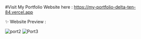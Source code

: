 #Visit My Portfolio Website here : https://my-portfolio-delta-ten-84.vercel.app

✨ Website Preview :

![port2](https://github.com/minipandey332/My_Portfolio/assets/73335393/0db8f316-87da-461d-a998-a383767064e6)
![Port3](https://github.com/minipandey332/My_Portfolio/assets/73335393/c81568c9-bf81-44b2-ad94-ee4aef7c3763)
